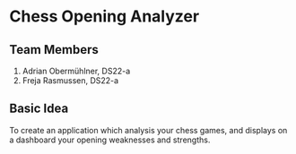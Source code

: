 # Chess Opening Analyzer

## Team Members
1. Adrian Obermühlner, DS22-a
2. Freja Rasmussen, DS22-a

## Basic Idea
To create an application which analysis your chess games, and displays on a dashboard your opening weaknesses and strengths.

